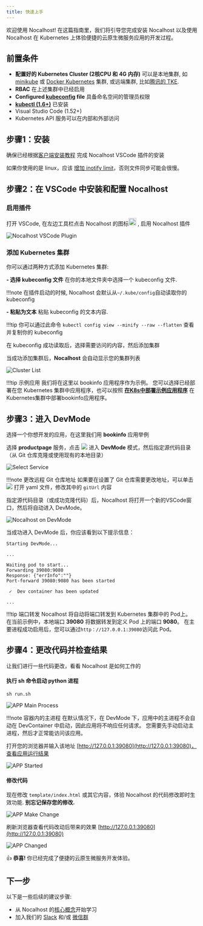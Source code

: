 ```yaml
---
title: 快速上手
---
```


欢迎使用 Nocalhost! 在这篇指南里，我们将引导您完成安装 Nocalhost 以及使用 Nocalhost 在 Kubernetes 上体验便捷的云原生微服务应用的开发过程。

## 前置条件

* **配置好的 Kubernetes Cluster (2核CPU 和 4G 内存)** 可以是本地集群, 如 [minikube](https://minikube.sigs.k8s.io/docs/start/) 或 [Docker Kubernetes](https://docs.docker.com/docker-for-mac/kubernetes/) 集群, 或远端集群, 比如[腾讯的 TKE](https://cloud.tencent.com/product/tke). 
* **RBAC** 在上述集群中已经启用
* **Configured [kubeconfig](https://kubernetes.io/docs/tasks/access-application-cluster/configure-access-multiple-clusters/) file** 具备命名空间的管理员权限
* **[kubectl (1.6+)](https://kubernetes.io/docs/home/)** 已安装
* Visual Studio Code (1.52+)
* Kubernetes API 服务可以在内部和外部访问

## 步骤1：安装

确保已经根据[客户端安装教程](https://nocalhost.dev/zh/installation) 完成 Nocalhost VSCode 插件的安装

如果你使用的是 linux，应该 [增加 inotify limit](./FAQ/increase-inotify.md)，否则文件同步可能会很慢。

## 步骤2：在 VSCode 中安装和配置 Nocalhost

### 启用插件

打开 VSCode, 在左边工具栏点击 Nocalhost 的图标<img src="../../assets/images/icons/nocalhost-plugin-icon.png" width="20"/> , 启用 Nocalhost 插件

![Nocalhost VSCode Plugin](../assets/images/installation/nocal-vs-plugin.jpg)

### 添加 Kubernetes 集群

你可以通过两种方式添加 Kubernetes 集群:

**- 选择 kubeconfig 文件** 在你的本地文件夹中选择一个 kubeconfig 文件.

!!!note 
    在插件启动的时候, Nocalhost 会默认从``~/.kube/config``自动读取你的 kubeconfig


**- 粘贴为文本** 粘贴 kubeconfig 的文本内容.

!!!tip
    你可以通过此命令 ```kubectl config view --minify --raw --flatten``` 查看并复制你的 kubeconfig


在 kubeconfig 成功读取后，选择需要访问的内容，然后添加集群

当成功添加集群后，**Nocalhost** 会自动显示您的集群列表

![Cluster List](../assets/images/installation/nocal-success-load-cluster.png)

!!!tip 示例应用
    我们将在这里以 bookinfo 应用程序作为示例。 您可以选择已经部署在您 Kubernetes 集群中应用程序，也可以按照 **[在K8s中部署示例应用程序](../References/deploy-book-info-app-manifest)** 在Kubernetes集群中部署bookinfo应用程序。

## 步骤3：进入 DevMode

选择一个你想开发的应用，在这里我们用 **bookinfo** 应用举例

选择 **productpage** 服务，点击 <img src="../../assets/images/icons/nocal-devmode-icon.jpg" /> 进入 **DevMode** 模式，然后指定源代码目录（从 Git 仓库克隆或使用现有的本地目录）

![Select Service](../assets/images/installation/select-service.jpg)

!!!note 更改远程 Git 仓库地址
    如果要在设置了 Git 仓库需要更改地址，可以单击  <img src="../../assets/images/icons/nocalhost-config-icon.jpg" /> 打开 yaml 文件，修改其中的 ``gitUrl`` 内容

指定源代码目录（或成功克隆代码）后，Nocalhost 将打开一个新的VSCode窗口，然后将自动进入 DevMode。

![Nocalhost on DevMode](../../assets/images/installation/nocal-on-devmode.png)

当成功进入 DevMode 后，你应该看到以下提示信息：

```
Starting DevMode...

...

Waiting pod to start...
Forwarding 39080:9080
Response: {"errInfo":""}
Port-forward 39080:9080 has been started

 ✓  Dev container has been updated

...
```

!!!tip 端口转发
    Nocalhost 将自动将端口转发到 Kubernetes 集群中的 Pod上。 在当前示例中，本地端口 **39080** 将数据转发到定义 Pod 上的端口 **9080**。 在主要进程成功启用后，您可以通过``http：//127.0.0.1:39080``访问此 Pod。

## 步骤4：更改代码并检查结果

让我们进行一些代码更改，看看 Nocalhost 是如何工作的

#### 执行 sh 命令启动 python 进程

```
sh run.sh
```

![APP Main Process](../../assets/images/installation/nocal-app-main-process.png)

!!!note 容器内的主进程
    在默认情况下，在 DevMode 下，应用中的主进程不会自动在 DevContainer 中启动，因此应用将不响应任何请求。 您需要先手动启动主进程，然后才正常能访问该应用。

打开您的浏览器并输入该地址 [http://127.0.0.1:39080](http://127.0.0.1:39080)，查看应用运行结果

![APP Started](../../assets/images/installation/nocal-app-started.png)

#### 修改代码

现在修改 ``template/index.html`` 或其它内容，体验 Nocalhost 的代码修改即时生效功能. **别忘记保存您的修改.**


![APP Make Change](../../assets/images/installation/nocal-app-make-change.png)

刷新浏览器查看代码改动后带来的效果 [http://127.0.0.1:39080](http://127.0.0.1:39080)

![APP Changed](../../assets/images/installation/nocal-app-change.png)

👍 **恭喜!** 你已经完成了便捷的云原生微服务开发体验。

## 下一步

以下是一些后续的建议步骤:

* 从 Nocalhost 的[核心概念](https://nocalhost.dev/Concepts/cluster/)开始学习
* 加入我们的 [Slack](https://nocalhost.slack.com/) 和/或 [微信群](./)
